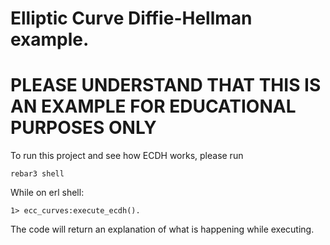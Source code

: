 Elliptic Curve Diffie-Hellman example.
=====
# PLEASE UNDERSTAND THAT THIS IS AN EXAMPLE FOR EDUCATIONAL PURPOSES ONLY

To run this project and see how ECDH works, please run

    rebar3 shell

While on erl shell:

    1> ecc_curves:execute_ecdh().

The code will return an explanation of what is happening while executing.
